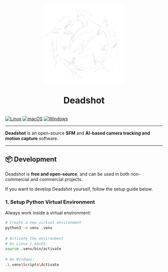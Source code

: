 <div style="display: flex; flex-direction: column; justify-content: center; align-items: center;">
<img src="./frontend/public/icon.png" style="width:50%;"/>

# Deadshot
</div>

[![Linux](https://github.com/cjhosken/deadshot/actions/workflows/linux.yml/badge.svg?branch=main)](https://github.com/cjhosken/deadshot/actions/workflows/linux.yml)
[![macOS](https://github.com/cjhosken/deadshot/actions/workflows/macos.yml/badge.svg)](https://github.com/cjhosken/deadshot/actions/workflows/macos.yml)
[![Windows](https://github.com/cjhosken/deadshot/actions/workflows/windows.yml/badge.svg)](https://github.com/cjhosken/deadshot/actions/workflows/windows.yml)

---

**Deadshot** is an open-source **SFM** and **AI-based camera tracking and motion capture** software.

---

## 📦 Development

Deadshot is **free and open-source**, and can be used in both non-commercial and commercial projects.

If you want to develop Deadshot yourself, follow the setup guide below.

### 1. Setup Python Virtual Environment
Always work inside a virtual environment:

```bash
# Create a new virtual environment
python3 -m venv .venv

# Activate the environment
# On Linux / macOS:
source .venv/bin/activate

# On Windows:
.\.venv\Scripts\Activate
